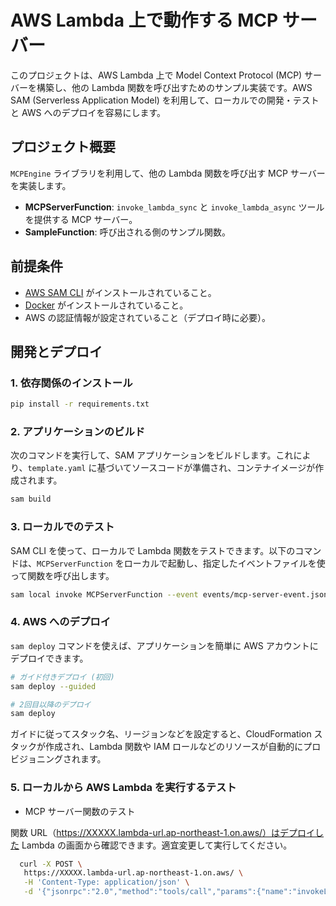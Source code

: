 # AWS Lambda 上で動作する MCP サーバー

このプロジェクトは、AWS Lambda 上で Model Context Protocol (MCP) サーバーを構築し、他の Lambda 関数を呼び出すためのサンプル実装です。AWS SAM (Serverless Application Model) を利用して、ローカルでの開発・テストと AWS へのデプロイを容易にします。

## プロジェクト概要

`MCPEngine` ライブラリを利用して、他の Lambda 関数を呼び出す MCP サーバーを実装します。

- **MCPServerFunction**: `invoke_lambda_sync` と `invoke_lambda_async` ツールを提供する MCP サーバー。
- **SampleFunction**: 呼び出される側のサンプル関数。

## 前提条件

- [AWS SAM CLI](https://docs.aws.amazon.com/serverless-application-model/latest/developerguide/install-sam-cli.html) がインストールされていること。
- [Docker](https://docs.docker.com/get-docker/) がインストールされていること。
- AWS の認証情報が設定されていること（デプロイ時に必要）。

## 開発とデプロイ

### 1. 依存関係のインストール

```bash
pip install -r requirements.txt
```

### 2. アプリケーションのビルド

次のコマンドを実行して、SAM アプリケーションをビルドします。これにより、`template.yaml` に基づいてソースコードが準備され、コンテナイメージが作成されます。

```bash
sam build
```

### 3. ローカルでのテスト

SAM CLI を使って、ローカルで Lambda 関数をテストできます。以下のコマンドは、`MCPServerFunction` をローカルで起動し、指定したイベントファイルを使って関数を呼び出します。

```bash
sam local invoke MCPServerFunction --event events/mcp-server-event.json
```

### 4. AWS へのデプロイ

`sam deploy` コマンドを使えば、アプリケーションを簡単に AWS アカウントにデプロイできます。

```bash
# ガイド付きデプロイ (初回)
sam deploy --guided

# 2回目以降のデプロイ
sam deploy
```

ガイドに従ってスタック名、リージョンなどを設定すると、CloudFormation スタックが作成され、Lambda 関数や IAM ロールなどのリソースが自動的にプロビジョニングされます。

### 5. ローカルから AWS Lambda を実行するテスト

- MCP サーバー関数のテスト

関数 URL（https://XXXXX.lambda-url.ap-northeast-1.on.aws/）はデプロイした Lambda の画面から確認できます。適宜変更して実行してください。

```bash
  curl -X POST \
   https://XXXXX.lambda-url.ap-northeast-1.on.aws/ \
   -H 'Content-Type: application/json' \
   -d '{"jsonrpc":"2.0","method":"tools/call","params":{"name":"invokeLambdaSync","arguments":{"function_name":"test-sample-function","payload":{"name":"From curl"}}},"id":"curl-test-1"}'
```
